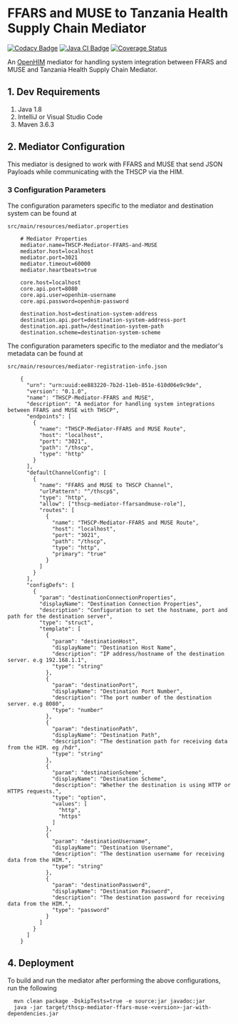# FFARS and MUSE to Tanzania Health Supply Chain Mediator


[![Codacy Badge](https://api.codacy.com/project/badge/Grade/83dcc6b5f72c48b4aa182849a77d5307)](https://app.codacy.com/gh/SoftmedTanzania/thscp-mediator-ffars-muse?utm_source=github.com&utm_medium=referral&utm_content=SoftmedTanzania/thscp-mediator-ffars-muse&utm_campaign=Badge_Grade_Settings)
[![Java CI Badge](https://github.com/SoftmedTanzania/thscp-mediator-ffars-muse/workflows/Java%20CI%20with%20Maven/badge.svg)](https://github.com/SoftmedTanzania/thscp-mediator-ffars-muse/actions?query=workflow%3A%22Java+CI+with+Maven%22)
[![Coverage Status](https://coveralls.io/repos/github/SoftmedTanzania/thscp-mediator-ffars-muse/badge.svg?branch=development)](https://coveralls.io/github/SoftmedTanzania/thscp-mediator-ffars-muse?branch=development)

An [OpenHIM](http://openhim.org/) mediator for handling system integration between FFARS and MUSE and Tanzania Health Supply Chain Mediator.

## 1. Dev Requirements

1. Java 1.8
2. IntelliJ or Visual Studio Code
3. Maven 3.6.3

## 2. Mediator Configuration

This mediator is designed to work with FFARS and MUSE that send JSON Payloads while communicating with the THSCP via the HIM.

### 3 Configuration Parameters

The configuration parameters specific to the mediator and destination system can be found at

`src/main/resources/mediator.properties`

```
    # Mediator Properties
    mediator.name=THSCP-Mediator-FFARS-and-MUSE
    mediator.host=localhost
    mediator.port=3021
    mediator.timeout=60000
    mediator.heartbeats=true
    
    core.host=localhost
    core.api.port=8080
    core.api.user=openhim-username
    core.api.password=openhim-password
    
    destination.host=destination-system-address
    destination.api.port=destination-system-address-port
    destination.api.path=/destination-system-path
    destination.scheme=destination-system-scheme
```

The configuration parameters specific to the mediator and the mediator's metadata can be found at

`src/main/resources/mediator-registration-info.json`

```
    {
      "urn": "urn:uuid:ee883220-7b2d-11eb-851e-610d06e9c9de",
      "version": "0.1.0",
      "name": "THSCP-Mediator-FFARS and MUSE",
      "description": "A mediator for handling system integrations between FFARS and MUSE with THSCP",
      "endpoints": [
        {
          "name": "THSCP-Mediator-FFARS and MUSE Route",
          "host": "localhost",
          "port": "3021",
          "path": "/thscp",
          "type": "http"
        }
      ],
      "defaultChannelConfig": [
        {
          "name": "FFARS and MUSE to THSCP Channel",
          "urlPattern": "^/thscp$",
          "type": "http",
          "allow": ["thscp-mediator-ffarsandmuse-role"],
          "routes": [
            {
              "name": "THSCP-Mediator-FFARS and MUSE Route",
              "host": "localhost",
              "port": "3021",
              "path": "/thscp",
              "type": "http",
              "primary": "true"
            }
          ]
        }
      ],
      "configDefs": [
        {
          "param": "destinationConnectionProperties",
          "displayName": "Destination Connection Properties",
          "description": "Configuration to set the hostname, port and path for the destination server",
          "type": "struct",
          "template": [
            {
              "param": "destinationHost",
              "displayName": "Destination Host Name",
              "description": "IP address/hostname of the destination server. e.g 192.168.1.1",
              "type": "string"
            },
            {
              "param": "destinationPort",
              "displayName": "Destination Port Number",
              "description": "The port number of the destination server. e.g 8080",
              "type": "number"
            },
            {
              "param": "destinationPath",
              "displayName": "Destination Path",
              "description": "The destination path for receiving data from the HIM. eg /hdr",
              "type": "string"
            },
            {
              "param": "destinationScheme",
              "displayName": "Destination Scheme",
              "description": "Whether the destination is using HTTP or HTTPS requests.",
              "type": "option",
              "values": [
                "http",
                "https"
              ]
            },
            {
              "param": "destinationUsername",
              "displayName": "Destination Username",
              "description": "The destination username for receiving data from the HIM.",
              "type": "string"
            },
            {
              "param": "destinationPassword",
              "displayName": "Destination Password",
              "description": "The destination password for receiving data from the HIM.",
              "type": "password"
            }
          ]
        }
      ]
    }
```

## 4. Deployment

To build and run the mediator after performing the above configurations, run the following

```
  mvn clean package -DskipTests=true -e source:jar javadoc:jar
  java -jar target/thscp-mediator-ffars-muse-<version>-jar-with-dependencies.jar
```
